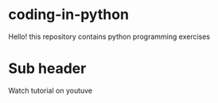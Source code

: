 # coding-in-python
Hello! this repository contains python programming exercises 
# Sub header
 Watch tutorial on youtuve